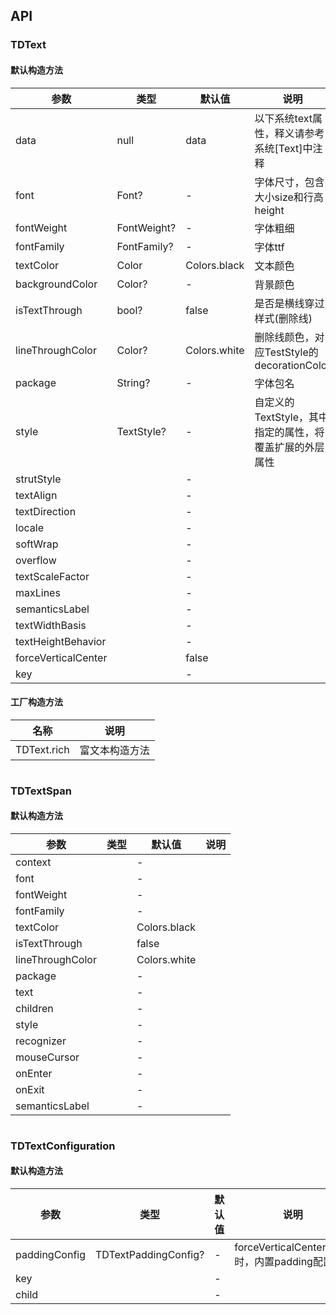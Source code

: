 ## API
### TDText
#### 默认构造方法

| 参数 | 类型 | 默认值 | 说明 |
| --- | --- | --- | --- |
| data | null | data | 以下系统text属性，释义请参考系统[Text]中注释 |
| font | Font? | - | 字体尺寸，包含大小size和行高height |
| fontWeight | FontWeight? | - | 字体粗细 |
| fontFamily | FontFamily? | - | 字体ttf |
| textColor | Color | Colors.black | 文本颜色 |
| backgroundColor | Color? | - | 背景颜色 |
| isTextThrough | bool? | false | 是否是横线穿过样式(删除线) |
| lineThroughColor | Color? | Colors.white | 删除线颜色，对应TestStyle的decorationColor |
| package | String? | - | 字体包名 |
| style | TextStyle? | - | 自定义的TextStyle，其中指定的属性，将覆盖扩展的外层属性 |
| strutStyle |  | - |  |
| textAlign |  | - |  |
| textDirection |  | - |  |
| locale |  | - |  |
| softWrap |  | - |  |
| overflow |  | - |  |
| textScaleFactor |  | - |  |
| maxLines |  | - |  |
| semanticsLabel |  | - |  |
| textWidthBasis |  | - |  |
| textHeightBehavior |  | - |  |
| forceVerticalCenter |  | false |  |
| key |  | - |  |


#### 工厂构造方法

| 名称  | 说明 |
| --- |  --- |
| TDText.rich  | 富文本构造方法 |

```
```
 ### TDTextSpan
#### 默认构造方法

| 参数 | 类型 | 默认值 | 说明 |
| --- | --- | --- | --- |
| context |  | - |  |
| font |  | - |  |
| fontWeight |  | - |  |
| fontFamily |  | - |  |
| textColor |  | Colors.black |  |
| isTextThrough |  | false |  |
| lineThroughColor |  | Colors.white |  |
| package |  | - |  |
| text |  | - |  |
| children |  | - |  |
| style |  | - |  |
| recognizer |  | - |  |
| mouseCursor |  | - |  |
| onEnter |  | - |  |
| onExit |  | - |  |
| semanticsLabel |  | - |  |

```
```
 ### TDTextConfiguration
#### 默认构造方法

| 参数 | 类型 | 默认值 | 说明 |
| --- | --- | --- | --- |
| paddingConfig | TDTextPaddingConfig? | - | forceVerticalCenter=true时，内置padding配置 |
| key |  | - |  |
| child |  | - |  |
